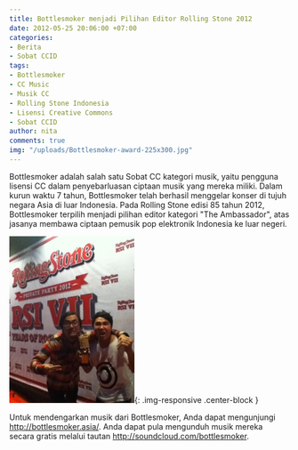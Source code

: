 ```yaml
---
title: Bottlesmoker menjadi Pilihan Editor Rolling Stone 2012
date: 2012-05-25 20:06:00 +07:00
categories:
- Berita
- Sobat CCID
tags:
- Bottlesmoker
- CC Music
- Musik CC
- Rolling Stone Indonesia
- Lisensi Creative Commons
- Sobat CCID
author: nita
comments: true
img: "/uploads/Bottlesmoker-award-225x300.jpg"
---
```


Bottlesmoker adalah salah satu Sobat CC kategori musik, yaitu pengguna lisensi CC dalam penyebarluasan ciptaan musik yang mereka miliki. Dalam kurun waktu 7 tahun, Bottlesmoker telah berhasil menggelar konser di tujuh negara Asia di luar Indonesia. Pada Rolling Stone edisi 85 tahun 2012, Bottlesmoker terpilih menjadi pilihan editor kategori "The Ambassador", atas jasanya membawa ciptaan pemusik pop elektronik Indonesia ke luar negeri.

![Bottlesmoker-award-225x300.jpg](/uploads/Bottlesmoker-award-225x300.jpg){: .img-responsive .center-block }

Untuk mendengarkan musik dari Bottlesmoker, Anda dapat mengunjungi http://bottlesmoker.asia/. Anda dapat pula mengunduh musik mereka secara gratis melalui tautan http://soundcloud.com/bottlesmoker.
